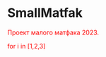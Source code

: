 # SmallMatfak
Проект малого матфака 2023.

<p>for i in [1,2,3]</p>

<style>
  p{
    color:red
    
  }
</style>
